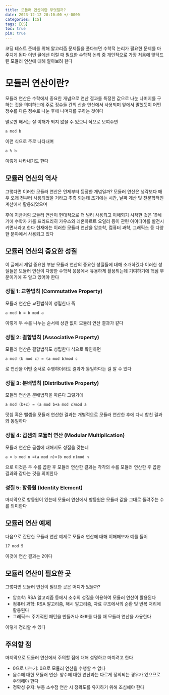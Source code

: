 ```yaml
---
title: 모듈러 연산이란 무엇일까?
date: 2023-12-12 20:10:00 +/-0000
categories: [CS]
tags: [CS]
toc: true
pin: true
---
```


코딩 테스트 준비를 위해 알고리즘 문제들을 풀다보면 수학적 논리가 필요한 문제를 마주치게 된다 이번 글에선 이럴 때 필요한 수학적 논리 중 개인적으로 가장 처음에 맞닥드린 모듈러 연산에 대해 알아보려 한다

# 모듈러 연산이란?

모듈러 연산은 수학에서 중요한 개념으로 연산 결과를 특정한 값으로 나눈 나머지를 구하는 것을 의미하는데 주로 정수들 간의 산술 연산에서 사용되며 앞에서 말했듯이 어떤 정수를 다른 정수로 나눈 후에 나머지를 구하는 것이다 

말로만 해서는 잘 이해가 되지 않을 수 있으니 식으로 보여주면

~~~
a mod b
~~~

이런 식으로 주로 나타내며 

~~~
a % b
~~~

이렇게 나타내기도 한다

## 모듈러 연산의 역사

그렇다면 이러한 모듈러 연산은 언제부터 등장한 개념일까?
모듈러 연산은 생각보다 매우 오래 전부터 사용되었을 거라고 추측 되는데 초기에는 시간, 날짜 계산 및 천문학적인 계산에서 활용되었으며 

후에 지금처럼 모듈러 연산이 현대적으로 더 널리 사용되고 이해되기 시작한 것은 19세기에 수학자 카를 프리드리히 가우스와 레온하르트 오일러 등이 관련 아이디어를 발전시키면서라고 한다 현재에는 이러한 모듈러 연산을 암호학, 컴퓨터 과학, 그래픽스 등 다양한 분야에서 사용되고 있다

## 모듈러 연산의 중요한 성질

이 글에서 제일 중요한 부분 모듈러 연산의 중요한 성질들에 대해 소개하겠다 이러한 성질들은 모듈러 연산이 다양한 수학적 응용에서 유용하게 활용되는데 기여하기에 핵심 부분이기에 꼭 알고 있어야 한다


### 성질 1: 교환법칙 (Commutative Property)

모듈러 연산은 교환법칙이 성립한다 즉

~~~
a mod b = b mod a 
~~~

이렇게 두 수를 나누는 순서에 상관 없이 모듈러 연산 결과가 같다

### 성질 2: 결합법칙 (Associative Property)

모듈러 연산은 결합법칙도 성립한다 식으로 확인하면

~~~
a mod (b mod c) = (a mod b)mod c
~~~

로 연산을 어떤 순서로 수행하더라도 결과가 동일하다는 걸 알 수 있다

### 성질 3: 분배법칙 (Distributive Property)

모듈러 연산은 분배법칙을 따른다 그렇기에

~~~
a mod (b+c) = (a mod b+a mod c)mod a
~~~

덧셈 혹은 뺄셈을 모듈러 연산한 결과는 개별적으로 모듈러 연산한 후에 다시 합친 결과와 동일하다

### 성질 4: 곱셈의 모듈러 연산 (Modular Multiplication)

모듈러 연산은 곱셈에 대해서도 성질을 갖는데

~~~
a × b mod n =(a mod n)×(b mod n)mod n
~~~

으로 이것은 두 수를 곱한 후 모듈러 연산한 결과는 각각의 수를 모듈러 연산한 후 곱한 결과와 같다는 것을 의미한다

### 성질 5: 항등원 (Identity Element)

마지막으로 항등원이 있는데 모듈러 연산에서 항등원은 모듈러 값을 그대로 돌려주는 수를 의미한다


## 모듈러 연산 예제

다음으로 간단한 모듈러 연산 예제로 모듈러 연산에 대해 이해해보자
예를 들어 

~~~
17 mod 5
~~~

이것에 연산 결과는 2이다 

## 모듈러 연산이 필요한 곳

그렇다면 모듈러 연산이 필요한 곳은 어디가 있을까?

* 암호학: RSA 알고리즘 등에서 소수의 성질을 이용하여 모듈러 연산이 활용된다
* 컴퓨터 과학: RSA 알고리즘, 해시 알고리즘, 자료 구조에서의 순환 및 반복 처리에 활용된다
* 그래픽스: 주기적인 패턴을 만들거나 좌표를 다룰 때 모듈러 연산을 사용한다

이렇게 정리할 수 있다

## 주의할 점

마지막으로 모듈러 연산에서 주의할 점에 대해 설명하고 마치려고 한다

* 0으로 나누기: 0으로 모듈러 연산을 수행할 수 없다
* 음수에 대한 모듈러 연산: 양수에 대한 연산과는 다르게 정의되는 경우가 있으므로 주의해야 한다
* 정확성 유지: 부동 소수점 연산 시 정확도를 유지하기 위해 조심해야 한다